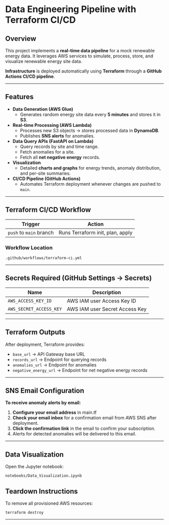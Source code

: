 
# Data Engineering Pipeline with Terraform CI/CD

## Overview

This project implements a **real-time data pipeline** for a mock renewable energy data. It leverages AWS services to simulate, process, store, and visualize renewable energy site data.

**Infrastructure** is deployed automatically using **Terraform** through a **GitHub Actions CI/CD pipeline**.

---

## Features

- **Data Generation (AWS Glue)**
    - Generates random energy site data every **5 minutes** and stores it in **S3**.
- **Real-time Processing (AWS Lambda)**
    - Processes new S3 objects → stores processed data in **DynamoDB**.
    - Publishes **SNS alerts** for anomalies.
- **Data Query APIs (FastAPI on Lambda)**
    - Query records by site and time range.
    - Fetch anomalies for a site.
    - Fetch all **net negative energy** records.
- **Visualization**
    - Detailed **charts and graphs** for energy trends, anomaly distribution, and per-site summaries.
- **CI/CD Pipeline (GitHub Actions)**
    - Automates Terraform deployment whenever changes are pushed to `main`.

---


## Terraform CI/CD Workflow

| Trigger                 | Action                             |
|-------------------------|------------------------------------|
| `push` to `main` branch | Runs Terraform init, plan, apply   |

### Workflow Location
```
.github/workflows/terraform-ci.yml
```

---

## Secrets Required (GitHub Settings → Secrets)

| Name                   | Description                       |
|------------------------|-----------------------------------|
| `AWS_ACCESS_KEY_ID`    | AWS IAM user Access Key ID       |
| `AWS_SECRET_ACCESS_KEY`| AWS IAM user Secret Access Key   |

---

## Terraform Outputs

After deployment, Terraform provides:

- `base_url` → API Gateway base URL
- `records_url` → Endpoint for querying records
- `anomalies_url` → Endpoint for anomalies
- `negative_energy_url` → Endpoint for net negative energy records

---

## SNS Email Configuration

**To receive anomaly alerts by email:**

1. **Configure your email address** in main.tf
2. **Check your email inbox** for a confirmation email from AWS SNS after deployment.
3. **Click the confirmation link** in the email to confirm your subscription.
4. Alerts for detected anomalies will be delivered to this email.

---

## Data Visualization

Open the Jupyter notebook:

```
notebooks/Data_Visualization.ipynb
```


## Teardown Instructions

To remove all provisioned AWS resources:

```
terraform destroy
```

---

